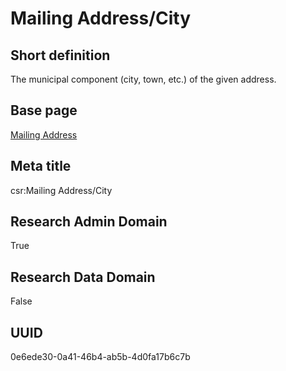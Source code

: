 # Mailing Address/City
## Short definition
The municipal component (city, town, etc.) of the given address.
## Base page
[Mailing Address](https://github.com/EuroCRIS/CASRAI-Dictionairies/blob/main/Objects/Mailing%20Address.md)
## Meta title
csr:Mailing Address/City
## Research Admin Domain
True
## Research Data Domain
False
## UUID
0e6ede30-0a41-46b4-ab5b-4d0fa17b6c7b
